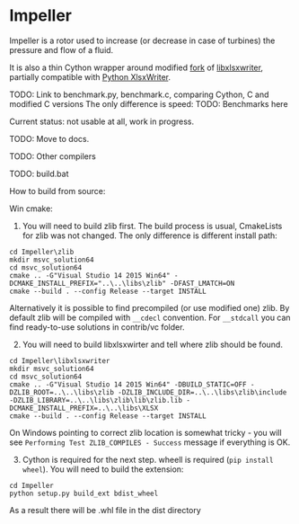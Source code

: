 # Impeller

Impeller is a rotor used to increase (or decrease in case of turbines) the pressure and flow of a fluid.

It is also a thin Cython wrapper around modified [fork](https://github.com/m9psy/libxlsxwriter) of [libxlsxwriter](https://github.com/jmcnamara/libxlsxwriter), partially compatible with [Python XlsxWriter](https://github.com/jmcnamara/XlsxWriter).

TODO: Link to benchmark.py, benchmark.c, comparing Cython, C and modified C versions
The only difference is speed:
TODO: Benchmarks here

Current status: not usable at all, work in progress.

TODO: Move to docs.

TODO: Other compilers

TODO: build.bat


How to build from source:

  Win cmake:

  1. You will need to build zlib first. The build process is usual, CmakeLists for zlib was not changed. The only difference is different install path:
  ```
  cd Impeller\zlib
  mkdir msvc_solution64
  cd msvc_solution64
  cmake .. -G"Visual Studio 14 2015 Win64" -DCMAKE_INSTALL_PREFIX="..\..\libs\zlib" -DFAST_LMATCH=ON
  cmake --build . --config Release --target INSTALL
  ```
  Alternatively it is possible to find precompiled (or use modified one) zlib. By default zlib will be compiled with `__cdecl` convention. For `__stdcall` you can find ready-to-use solutions in contrib/vc folder.
  
  2. You will need to build libxlsxwirter and tell where zlib should be found.
  ```
  cd Impeller\libxlsxwriter
  mkdir msvc_solution64
  cd msvc_solution64
  cmake .. -G"Visual Studio 14 2015 Win64" -DBUILD_STATIC=OFF -DZLIB_ROOT=..\..\libs\zlib -DZLIB_INCLUDE_DIR=..\..\libs\zlib\include -DZLIB_LIBRARY=..\..\libs\zlib\lib\zlib.lib -DCMAKE_INSTALL_PREFIX=..\..\libs\XLSX
  cmake --build . --config Release --target INSTALL
  ```
  On Windows pointing to correct zlib location is somewhat tricky - you will see `Performing Test ZLIB_COMPILES - Success` message if everything is OK.
  
  3. Cython is required for the next step. wheell is required (`pip install wheel`). You will need to build the extension:
  ```
  cd Impeller
  python setup.py build_ext bdist_wheel
  ```
  As a result there will be .whl file in the dist directory
  
